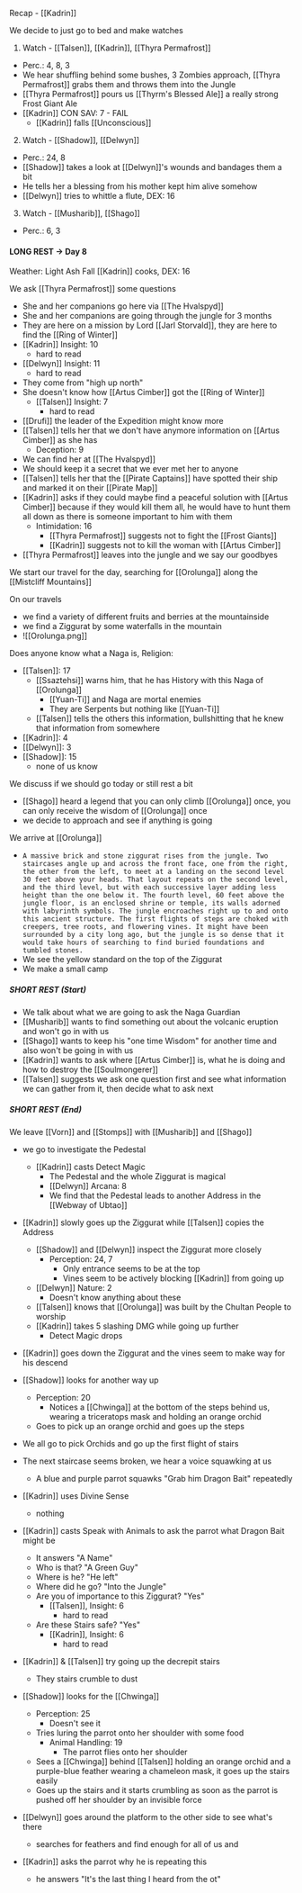 Recap - [[Kadrin]]

We decide to just go to bed and make watches

1. Watch - [[Talsen]], [[Kadrin]], [[Thyra Permafrost]]
- Perc.: 4, 8, 3
- We hear shuffling behind some bushes, 3 Zombies approach, [[Thyra Permafrost]] grabs them and throws them into the Jungle
- [[Thyra Permafrost]] pours us [[Thyrm's Blessed Ale]] a really strong Frost Giant Ale
- [[Kadrin]] CON SAV: 7 - FAIL
	- [[Kadrin]] falls [[Unconscious]]
2. Watch - [[Shadow]], [[Delwyn]]
- Perc.: 24, 8
- [[Shadow]] takes a look at [[Delwyn]]'s wounds and bandages them a bit
- He tells her a blessing from his mother kept him alive somehow
- [[Delwyn]] tries to whittle a flute, DEX: 16
3. Watch -  [[Musharib]], [[Shago]]
- Perc.: 6, 3

#### LONG REST -> Day 8
Weather: Light Ash Fall
[[Kadrin]] cooks, DEX: 16

We ask [[Thyra Permafrost]] some questions
- She and her companions go here via [[The Hvalspyd]]
- She and her companions are going through the jungle for 3 months
- They are here on a mission by Lord [[Jarl Storvald]], they are here to find the [[Ring of Winter]]
- [[Kadrin]] Insight: 10
	- hard to read
- [[Delwyn]] Insight: 11
	- hard to read
- They come from "high up north"
- She doesn't know how [[Artus Cimber]] got the [[Ring of Winter]]
	- [[Talsen]] Insight: 7
		- hard to read
- [[Drufi]] the leader of the Expedition might know more
- [[Talsen]] tells her that we don't have anymore information on [[Artus Cimber]] as she has
	- Deception: 9
- We can find her at [[The Hvalspyd]]
- We should keep it a secret that we ever met her to anyone
- [[Talsen]] tells her that the [[Pirate Captains]] have spotted their ship and marked it on their [[Pirate Map]]
- [[Kadrin]] asks if they could maybe find a peaceful solution with [[Artus Cimber]] because if they would kill them all, he would have to hunt them all down as there is someone important to him with them
	- Intimidation: 16
		- [[Thyra Permafrost]] suggests not to fight the [[Frost Giants]]
		- [[Kadrin]] suggests not to kill the woman with [[Artus Cimber]]
- [[Thyra Permafrost]] leaves into the jungle and we say our goodbyes

We start our travel for the day, searching for [[Orolunga]] along the [[Mistcliff Mountains]]

On our travels
- we find a variety of different fruits and berries at the mountainside
- we find a Ziggurat by some waterfalls in the mountain
- ![[Orolunga.png]]

Does anyone know what a Naga is, Religion:
- [[Talsen]]: 17
	- [[Ssaztehsi]] warns him, that he has History with this Naga of [[Orolunga]]
		- [[Yuan-Ti]] and Naga are mortal enemies
		- They are Serpents but nothing like [[Yuan-Ti]]
	- [[Talsen]] tells the others this information, bullshitting that he knew that information from somewhere
- [[Kadrin]]: 4
- [[Delwyn]]: 3
- [[Shadow]]: 15
	- none of us know

We discuss if we should go today or still rest a bit
- [[Shago]] heard a legend that you can only climb [[Orolunga]] once, you can only receive the wisdom of [[Orolunga]] once
- we decide to approach and see if anything is going

We arrive at [[Orolunga]]
- `A massive brick and stone ziggurat rises from the jungle. Two staircases angle up and across the front face, one from the right, the other from the left, to meet at a landing on the second level 30 feet above your heads. That layout repeats on the second level, and the third level, but with each successive layer adding less height than the one below it. The fourth level, 60 feet above the jungle floor, is an enclosed shrine or temple, its walls adorned with labyrinth symbols. The jungle encroaches right up to and onto this ancient structure. The first flights of steps are choked with creepers, tree roots, and flowering vines. It might have been surrounded by a city long ago, but the jungle is so dense that it would take hours of searching to find buried foundations and tumbled stones.`
- We see the yellow standard on the top of the Ziggurat
- We make a small camp

##### SHORT REST (Start)
- We talk about what we are going to ask the Naga Guardian
- [[Musharib]] wants to find something out about the volcanic eruption and won't go in with us
- [[Shago]] wants to keep his "one time Wisdom" for another time and also won't be going in with us
- [[Kadrin]] wants to ask where [[Artus Cimber]] is, what he is doing and how to destroy the [[Soulmongerer]]
- [[Talsen]] suggests we ask one question first and see what information we can gather from it, then decide what to ask next
##### SHORT REST (End)

We leave [[Vorn]] and [[Stomps]] with [[Musharib]] and [[Shago]]
- we go to investigate the Pedestal
	- [[Kadrin]] casts Detect Magic
		- The Pedestal and the whole Ziggurat is magical
		- [[Delwyn]] Arcana: 8
		- We find that the Pedestal leads to another Address in the [[Webway of Ubtao]]
			
- [[Kadrin]] slowly goes up the Ziggurat while [[Talsen]] copies the Address
	- [[Shadow]] and [[Delwyn]] inspect the Ziggurat more closely
		- Perception: 24, 7
			- Only entrance seems to be at the top
			- Vines seem to be actively blocking [[Kadrin]] from going up
	- [[Delwyn]] Nature: 2
		- Doesn't know anything about these
	- [[Talsen]] knows that [[Orolunga]] was built by the Chultan People to worship
	- [[Kadrin]] takes 5 slashing DMG while going up further
		- Detect Magic drops
- [[Kadrin]] goes down the Ziggurat and the vines seem to make way for his descend
- [[Shadow]] looks for another way up
	- Perception: 20
		- Notices a [[Chwinga]] at the bottom of the steps behind us, wearing a triceratops mask and holding an orange orchid
	- Goes to pick up an orange orchid and goes up the steps
- We all go to pick Orchids and go up the first flight of stairs
- The next staircase seems broken, we hear a voice squawking at us
	- A blue and purple parrot squawks "Grab him Dragon Bait" repeatedly
- [[Kadrin]] uses Divine Sense
	- nothing
- [[Kadrin]] casts Speak with Animals to ask the parrot what Dragon Bait might be
	- It answers "A Name"
	- Who is that? "A Green Guy"
	- Where is he? "He left"
	- Where did he go? "Into the Jungle"
	- Are you of importance to this Ziggurat? "Yes"
		- [[Talsen]], Insight: 6
			- hard to read
	- Are these Stairs safe? "Yes"
		- [[Kadrin]], Insight: 6
			- hard to read
- [[Kadrin]] & [[Talsen]] try going up the decrepit stairs
	- They stairs crumble to dust
- [[Shadow]] looks for the [[Chwinga]]
	- Perception: 25
		- Doesn't see it
	- Tries luring the parrot onto her shoulder with some food
		- Animal Handling: 19
			- The parrot flies onto her shoulder
	- Sees a [[Chwinga]] behind [[Talsen]] holding an orange orchid and a purple-blue feather wearing a chameleon mask, it goes up the stairs easily
	- Goes up the stairs and it starts crumbling as soon as the parrot is pushed off her shoulder by an invisible force
- [[Delwyn]] goes around the platform to the other side to see what's there
	- searches for feathers and find enough for all of us and 
- [[Kadrin]] asks the parrot why he is repeating this
	- he answers "It's the last thing I heard from the ot"